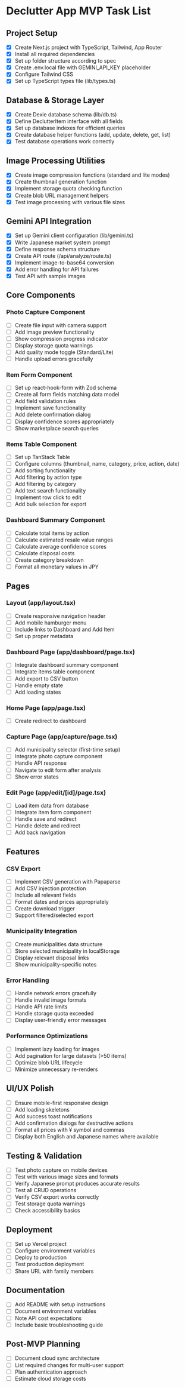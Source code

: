 # Declutter App MVP Task List

## Project Setup

- [x] Create Next.js project with TypeScript, Tailwind, App Router
- [x] Install all required dependencies
- [x] Set up folder structure according to spec
- [x] Create .env.local file with GEMINI_API_KEY placeholder
- [x] Configure Tailwind CSS
- [x] Set up TypeScript types file (lib/types.ts)

## Database & Storage Layer

- [x] Create Dexie database schema (lib/db.ts)
- [x] Define DeclutterItem interface with all fields
- [x] Set up database indexes for efficient queries
- [x] Create database helper functions (add, update, delete, get, list)
- [x] Test database operations work correctly

## Image Processing Utilities

- [x] Create image compression functions (standard and lite modes)
- [x] Create thumbnail generation function
- [x] Implement storage quota checking function
- [x] Create blob URL management helpers
- [x] Test image processing with various file sizes

## Gemini API Integration

- [x] Set up Gemini client configuration (lib/gemini.ts)
- [x] Write Japanese market system prompt
- [x] Define response schema structure
- [x] Create API route (/api/analyze/route.ts)
- [x] Implement image-to-base64 conversion
- [x] Add error handling for API failures
- [x] Test API with sample images

## Core Components

### Photo Capture Component

- [ ] Create file input with camera support
- [ ] Add image preview functionality
- [ ] Show compression progress indicator
- [ ] Display storage quota warnings
- [ ] Add quality mode toggle (Standard/Lite)
- [ ] Handle upload errors gracefully

### Item Form Component

- [ ] Set up react-hook-form with Zod schema
- [ ] Create all form fields matching data model
- [ ] Add field validation rules
- [ ] Implement save functionality
- [ ] Add delete confirmation dialog
- [ ] Display confidence scores appropriately
- [ ] Show marketplace search queries

### Items Table Component

- [ ] Set up TanStack Table
- [ ] Configure columns (thumbnail, name, category, price, action, date)
- [ ] Add sorting functionality
- [ ] Add filtering by action type
- [ ] Add filtering by category
- [ ] Add text search functionality
- [ ] Implement row click to edit
- [ ] Add bulk selection for export

### Dashboard Summary Component

- [ ] Calculate total items by action
- [ ] Calculate estimated resale value ranges
- [ ] Calculate average confidence scores
- [ ] Calculate disposal costs
- [ ] Create category breakdown
- [ ] Format all monetary values in JPY

## Pages

### Layout (app/layout.tsx)

- [ ] Create responsive navigation header
- [ ] Add mobile hamburger menu
- [ ] Include links to Dashboard and Add Item
- [ ] Set up proper metadata

### Dashboard Page (app/dashboard/page.tsx)

- [ ] Integrate dashboard summary component
- [ ] Integrate items table component
- [ ] Add export to CSV button
- [ ] Handle empty state
- [ ] Add loading states

### Home Page (app/page.tsx)

- [ ] Create redirect to dashboard

### Capture Page (app/capture/page.tsx)

- [ ] Add municipality selector (first-time setup)
- [ ] Integrate photo capture component
- [ ] Handle API response
- [ ] Navigate to edit form after analysis
- [ ] Show error states

### Edit Page (app/edit/[id]/page.tsx)

- [ ] Load item data from database
- [ ] Integrate item form component
- [ ] Handle save and redirect
- [ ] Handle delete and redirect
- [ ] Add back navigation

## Features

### CSV Export

- [ ] Implement CSV generation with Papaparse
- [ ] Add CSV injection protection
- [ ] Include all relevant fields
- [ ] Format dates and prices appropriately
- [ ] Create download trigger
- [ ] Support filtered/selected export

### Municipality Integration

- [ ] Create municipalities data structure
- [ ] Store selected municipality in localStorage
- [ ] Display relevant disposal links
- [ ] Show municipality-specific notes

### Error Handling

- [ ] Handle network errors gracefully
- [ ] Handle invalid image formats
- [ ] Handle API rate limits
- [ ] Handle storage quota exceeded
- [ ] Display user-friendly error messages

### Performance Optimizations

- [ ] Implement lazy loading for images
- [ ] Add pagination for large datasets (>50 items)
- [ ] Optimize blob URL lifecycle
- [ ] Minimize unnecessary re-renders

## UI/UX Polish

- [ ] Ensure mobile-first responsive design
- [ ] Add loading skeletons
- [ ] Add success toast notifications
- [ ] Add confirmation dialogs for destructive actions
- [ ] Format all prices with ¥ symbol and commas
- [ ] Display both English and Japanese names where available

## Testing & Validation

- [ ] Test photo capture on mobile devices
- [ ] Test with various image sizes and formats
- [ ] Verify Japanese prompt produces accurate results
- [ ] Test all CRUD operations
- [ ] Verify CSV export works correctly
- [ ] Test storage quota warnings
- [ ] Check accessibility basics

## Deployment

- [ ] Set up Vercel project
- [ ] Configure environment variables
- [ ] Deploy to production
- [ ] Test production deployment
- [ ] Share URL with family members

## Documentation

- [ ] Add README with setup instructions
- [ ] Document environment variables
- [ ] Note API cost expectations
- [ ] Include basic troubleshooting guide

## Post-MVP Planning

- [ ] Document cloud sync architecture
- [ ] List required changes for multi-user support
- [ ] Plan authentication approach
- [ ] Estimate cloud storage costs
